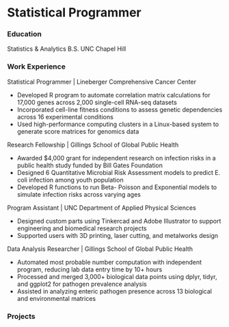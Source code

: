 # Statistical Programmer

### Education
Statistics & Analytics B.S. 
UNC Chapel Hill

### Work Experience
Statistical Programmer | Lineberger Comprehensive Cancer Center
- Developed R program to automate correlation matrix calculations for 17,000 genes across 2,000 single-cell RNA-seq datasets
- Incorporated cell-line fitness conditions to assess genetic dependencies across 16 experimental conditions
- Used high-performance computing clusters in a Linux-based system to generate score matrices for genomics data

Research Fellowship | Gillings School of Global Public Health 
- Awarded $4,000 grant for independent research on infection risks in a public health study funded by Bill Gates Foundation
- Designed 6 Quantitative Microbial Risk Assessment models to predict E. coli infection among youth population
- Developed R functions to run Beta- Poisson and Exponential models to simulate infection risks across varying ages

Program Assistant | UNC Department of Applied Physical Sciences 	
- Designed custom parts using Tinkercad and Adobe Illustrator to support engineering and biomedical research projects
- Supported users with 3D printing, laser cutting, and metalworks design

Data Analysis Researcher | Gillings School of Global Public Health
- Automated most probable number computation with independent program, reducing lab data entry time by 10+ hours
- Processed and merged 3,000+ biological data points using dplyr, tidyr, and ggplot2 for pathogen prevalence analysis
- Assisted in analyzing enteric pathogen presence across 13 biological and environmental matrices

### Projects
